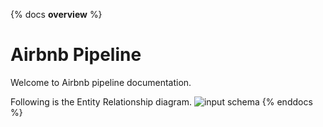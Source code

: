 {% docs __overview__ %}

# Airbnb Pipeline

Welcome to Airbnb pipeline documentation.

Following is the Entity Relationship diagram.
![input schema](assets/input_schema.png)
{% enddocs %}
